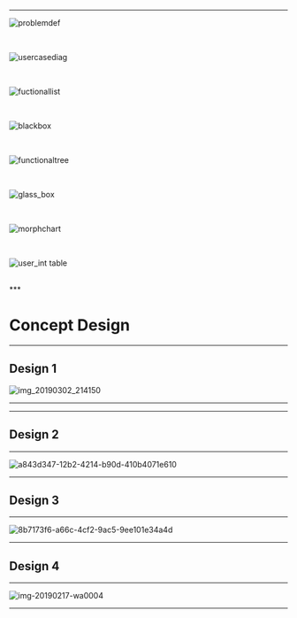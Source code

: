***

![problemdef](https://user-images.githubusercontent.com/46917583/57189637-7b572c00-6f2e-11e9-8a3a-35beb3c35813.PNG)


<br/>

![usercasediag](https://user-images.githubusercontent.com/46917583/57189899-a1ca9680-6f31-11e9-8663-13112daf7483.PNG)

<br/>

![fuctionallist](https://user-images.githubusercontent.com/46917583/57189526-865d8c80-6f2d-11e9-8f09-120f02f177ee.PNG)

<br/>

![blackbox](https://user-images.githubusercontent.com/46917583/57189581-08e64c00-6f2e-11e9-9230-4ce551e5b9ad.PNG)

<br/>

![functionaltree](https://user-images.githubusercontent.com/46917583/57189528-89f11380-6f2d-11e9-9fdc-a168999bfd2d.PNG)

<br/>

![glass_box](https://user-images.githubusercontent.com/46917583/57189904-aabb6800-6f31-11e9-9932-84c0cf8a452b.PNG)

<br/>

![morphchart](https://user-images.githubusercontent.com/46917583/57189897-9d05e280-6f31-11e9-8610-4875f81dd0bc.PNG)

<br/>

![user_int table](https://user-images.githubusercontent.com/46917583/57189531-92e1e500-6f2d-11e9-994a-661a8ab8991f.PNG)


<br/>
***

# **Concept Design**  

***
## **Design 1**

![img_20190302_214150](https://user-images.githubusercontent.com/46991362/53720506-f2b50480-3e86-11e9-9145-ad91a04e649e.jpg)
***

***
## **Design 2**

***
![a843d347-12b2-4214-b90d-410b4071e610](https://user-images.githubusercontent.com/46991362/52909800-22271700-32b4-11e9-902d-46f875cc7b8e.jpg)
***
## **Design 3**

***
![8b7173f6-a66c-4cf2-9ac5-9ee101e34a4d](https://user-images.githubusercontent.com/46991362/52909801-23f0da80-32b4-11e9-8ad9-4a1a2ace4565.jpg)
***
## **Design 4**

***
![img-20190217-wa0004](https://user-images.githubusercontent.com/46917583/53155513-3ab06d80-35e3-11e9-813a-7e2686615fa7.jpg)

***
